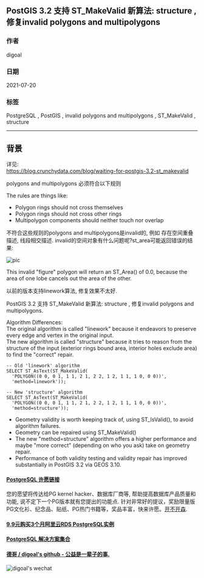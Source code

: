 ## PostGIS 3.2 支持 ST_MakeValid 新算法: structure , 修复invalid polygons and multipolygons  
                          
### 作者                          
digoal                          
                          
### 日期                          
2021-07-20                        
                          
### 标签                          
PostgreSQL , PostGIS , invalid polygons and multipolygons , ST_MakeValid , structure  
                          
----                          
                          
## 背景            
详见:   
https://blog.crunchydata.com/blog/waiting-for-postgis-3.2-st_makevalid  
  
polygons and multipolygons 必须符合以下规则  
  
The rules are things like:  
- Polygon rings should not cross themselves  
- Polygon rings should not cross other rings  
- Multipolygon components should neither touch nor overlap  
  
不符合这些规则的polygons and multipolygons是invalid的, 例如 存在空间重叠描述, 线段相交描述. invalid的空间对象有什么问题呢?st_area可能返回错误的结果:  
  
![pic](https://blog.crunchydata.com/hs-fs/hubfs/ring-crossing.jpeg?width=588&name=ring-crossing.jpeg)  
  
This invalid "figure" polygon will return an ST_Area() of 0.0, because the area of one lobe cancels out the area of the other.  
  
以前的版本支持linework算法, 修复效果不太好.  
  
PostGIS 3.2 支持 ST_MakeValid 新算法: structure , 修复invalid polygons and multipolygons.    
  
Algorithm Differences:   
The original algorithm is called "linework" because it endeavors to preserve every edge and vertex in the original input.   
The new algorithm is called "structure" because it tries to reason from the structure of the input (exterior rings bound area, interior holes exclude area) to find the "correct" repair.   
  
```  
-- Old 'linework' algorithm  
SELECT ST_AsText(ST_MakeValid(  
  'POLYGON((0 0, 0 1, 1 1, 2 1, 2 2, 1 2, 1 1, 1 0, 0 0))',   
  'method=linework'));  
  
-- New 'structure' algorithm  
SELECT ST_AsText(ST_MakeValid(  
  'POLYGON((0 0, 0 1, 1 1, 2 1, 2 2, 1 2, 1 1, 1 0, 0 0))',   
  'method=structure'));  
```  
  
- Geometry validity is worth keeping track of, using ST_IsValid(), to avoid algorithm failures.  
- Geometry can be repaired using ST_MakeValid()  
- The new "method=structure" algorithm offers a higher performance and maybe "more correct" (depending on who you ask) take on geometry repair.  
- Performance of both validity testing and validity repair has improved substantially in PostGIS 3.2 via GEOS 3.10.  
  
  
  
#### [PostgreSQL 许愿链接](https://github.com/digoal/blog/issues/76 "269ac3d1c492e938c0191101c7238216")
您的愿望将传达给PG kernel hacker、数据库厂商等, 帮助提高数据库产品质量和功能, 说不定下一个PG版本就有您提出的功能点. 针对非常好的提议，奖励限量版PG文化衫、纪念品、贴纸、PG热门书籍等，奖品丰富，快来许愿。[开不开森](https://github.com/digoal/blog/issues/76 "269ac3d1c492e938c0191101c7238216").  
  
  
#### [9.9元购买3个月阿里云RDS PostgreSQL实例](https://www.aliyun.com/database/postgresqlactivity "57258f76c37864c6e6d23383d05714ea")
  
  
#### [PostgreSQL 解决方案集合](https://yq.aliyun.com/topic/118 "40cff096e9ed7122c512b35d8561d9c8")
  
  
#### [德哥 / digoal's github - 公益是一辈子的事.](https://github.com/digoal/blog/blob/master/README.md "22709685feb7cab07d30f30387f0a9ae")
  
  
![digoal's wechat](../pic/digoal_weixin.jpg "f7ad92eeba24523fd47a6e1a0e691b59")
  
